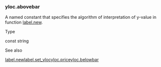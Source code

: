 ### yloc.abovebar

A named constant that specifies the algorithm of interpretation of y-value in function [label.new](#fun_label.new).

Type

const string

See also

[label.new](#fun_label.new)[label.set\_yloc](#fun_label.set_yloc)[yloc.price](#const_yloc.price)[yloc.belowbar](#const_yloc.belowbar)
